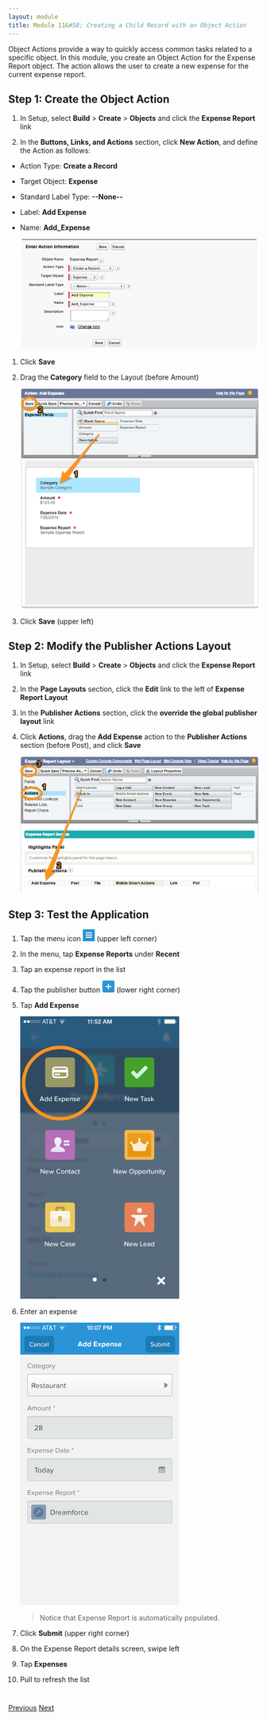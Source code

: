 ```yaml
---
layout: module
title: Module 11&#58; Creating a Child Record with an Object Action
---
```

Object Actions provide a way to quickly access common tasks related to a specific object. In this module, 
you create an Object Action for the Expense Report object. The action allows the user to create a new 
expense for the current expense report.

## Step 1: Create the Object Action

1. In Setup, select **Build** > **Create** > **Objects** and click the **Expense Report** link

1. In the **Buttons, Links, and Actions** section, click **New Action**, and define the Action as follows:
  - Action Type: **Create a Record**
  - Target Object: **Expense**
  - Standard Label Type: **--None--**
  - Label: **Add Expense**
  - Name: **Add_Expense**

    ![](images/object_action.png) 

1. Click **Save**

1. Drag the **Category** field to the Layout (before Amount)
 
    ![](images/object_action_layout.png) 

1. Click **Save** (upper left) 

## Step 2: Modify the Publisher Actions Layout

1. In Setup, select **Build** > **Create** > **Objects** and click the **Expense Report** link

1. In the **Page Layouts** section, click the **Edit** link to the left of **Expense Report Layout**

1. In the **Publisher Actions** section, click the **override the global publisher layout** link

1. Click **Actions**, drag the **Add Expense** action to the **Publisher Actions** section (before Post), 
and click **Save**

    ![](images/object_publisher_actions.png) 


## Step 3: Test the Application

1. Tap the menu icon ![](images/hamburger.png) (upper left corner)
 
1. In the menu, tap **Expense Reports** under **Recent**

1. Tap an expense report in the list

1. Tap the publisher button ![](images/publisher_button.png) (lower right corner)

1. Tap **Add Expense**

    ![](images/s1_object_publisher_add.png) 

1. Enter an expense

    ![](images/s1_add_expense.png) 

    > Notice that Expense Report is automatically populated.   

1. Click **Submit** (upper right corner)

1. On the Expense Report details screen, swipe left

1. Tap **Expenses**

1. Pull to refresh the list
 

<div class="row" style="margin-top:40px;">
<div class="col-sm-12">
<a href="related-objects.html" class="btn btn-default"><i class="glyphicon glyphicon-chevron-left"></i> Previous</a>
<a href="object-action-update-record.html" class="btn btn-default pull-right">Next <i class="glyphicon glyphicon-chevron-right"></i></a>
</div>
</div>
